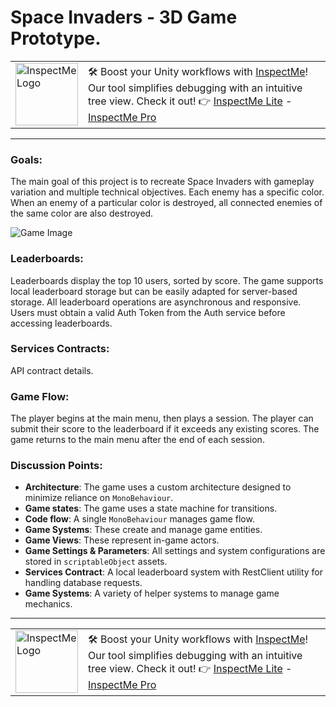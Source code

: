 # Space Invaders - 3D Game Prototype.

<table>
  <tr>
    <td><img src="https://github.com/user-attachments/assets/628d98c6-0224-48a2-b3e3-321b5f48e681" alt="InspectMe Logo" width="100"></td>
    <td>
      🛠️ Boost your Unity workflows with <a href="https://divinitycodes.de/">InspectMe</a>! Our tool simplifies debugging with an intuitive tree view. Check it out! 👉 
      <a href="https://assetstore.unity.com/packages/tools/utilities/inspectme-lite-advanced-debugging-code-clarity-283366">InspectMe Lite</a> - 
      <a href="https://assetstore.unity.com/packages/tools/utilities/inspectme-pro-advanced-debugging-code-clarity-256329">InspectMe Pro</a>
    </td>
  </tr>
</table>

---

### Goals:
The main goal of this project is to recreate Space Invaders with gameplay variation and multiple technical objectives. Each enemy has a specific color. When an enemy of a particular color is destroyed, all connected enemies of the same color are also destroyed.

![Game Image](https://user-images.githubusercontent.com/62396712/125202080-f7b1cc00-e269-11eb-948e-28728ffef289.png)

### Leaderboards:
Leaderboards display the top 10 users, sorted by score. The game supports local leaderboard storage but can be easily adapted for server-based storage. All leaderboard operations are asynchronous and responsive. Users must obtain a valid Auth Token from the Auth service before accessing leaderboards.

### Services Contracts:
API contract details.

### Game Flow:
The player begins at the main menu, then plays a session. The player can submit their score to the leaderboard if it exceeds any existing scores. The game returns to the main menu after the end of each session.

### Discussion Points:
- **Architecture**: The game uses a custom architecture designed to minimize reliance on `MonoBehaviour`.
- **Game states**: The game uses a state machine for transitions.
- **Code flow**: A single `MonoBehaviour` manages game flow.
- **Game Systems**: These create and manage game entities.
- **Game Views**: These represent in-game actors.
- **Game Settings & Parameters**: All settings and system configurations are stored in `scriptableObject` assets.
- **Services Contract**: A local leaderboard system with RestClient utility for handling database requests.
- **Game Systems**: A variety of helper systems to manage game mechanics.

---

<table>
  <tr>
    <td><img src="https://github.com/user-attachments/assets/628d98c6-0224-48a2-b3e3-321b5f48e681" alt="InspectMe Logo" width="100"></td>
    <td>
      🛠️ Boost your Unity workflows with <a href="https://divinitycodes.de/">InspectMe</a>! Our tool simplifies debugging with an intuitive tree view. Check it out! 👉 
      <a href="https://assetstore.unity.com/packages/tools/utilities/inspectme-lite-advanced-debugging-code-clarity-283366">InspectMe Lite</a> - 
      <a href="https://assetstore.unity.com/packages/tools/utilities/inspectme-pro-advanced-debugging-code-clarity-256329">InspectMe Pro</a>
    </td>
  </tr>
</table>
